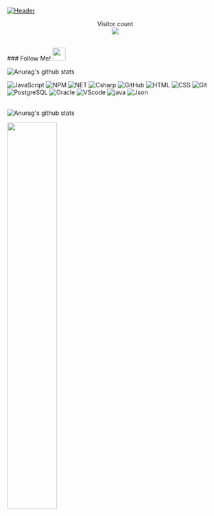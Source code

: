 
<p><a target="_blank" rel="noopener noreferrer" href="https://user-images.githubusercontent.com/63412382/126063427-00cb2639-cd03-447c-8d28-cec53c97fc89.gif"><img src="https://user-images.githubusercontent.com/63412382/126063427-00cb2639-cd03-447c-8d28-cec53c97fc89.gif" alt="Header" title="Header" style="max-width:100%;"></a></p>

<p align="center"> 
  Visitor count<br>
  <img src="https://profile-counter.glitch.me/OsamaRaed/count.svg" />
</p>
<br/>       
### Follow Me! <img src="https://raw.githubusercontent.com/iampavangandhi/iampavangandhi/master/gifs/Hi.gif" width="30px"></h2>
 <!--  add text here  -->

![Anurag's github stats](https://github-readme-stats.vercel.app/api?show_icons=true&theme=radical&username=OsamaRaed)


 ![JavaScript](https://img.shields.io/badge/-JavaScript-000?&logo=JavaScript)
 ![NPM](https://img.shields.io/badge/-npm-000?&logo=npm)
 ![NET]( https://img.shields.io/badge/-.NET-dddsss?&logo=.NET)
  ![Csharp](  https://img.shields.io/badge/-csharp-dddsss?&logo=csharp)
 ![GitHub](https://img.shields.io/badge/-GitHub-000?&logo=GitHub)
 ![HTML](https://img.shields.io/badge/-HTML5-000?&logo=HTML5)
![CSS](https://img.shields.io/badge/-CSS3-000?&logo=CSS3&logoColor=1572B6)
 ![Git](https://img.shields.io/badge/-Git-000?&logo=Git)
![PostgreSQL](https://img.shields.io/badge/-PostgreSQL-000?&logo=PostgreSQL)
![Oracle](https://img.shields.io/badge/-Oracle-000?&logo=Oracle&logoColor=F80000)
![VScode](https://img.shields.io/badge/-VSCode-000?&logo=VisualStudioCode&logoColor=007ACC)
![java](https://img.shields.io/badge/-Java-000?&logo=java&logoColor=4479A1)
![Json](https://img.shields.io/badge/-Json-000?&logo=Json)

<br/>![Anurag's github stats](https://github-readme-stats.vercel.app/api/top-langs/?username=OsamaRaed&layout=compact&theme=radical)<br/>

<img src="https://github-readme-streak-stats.herokuapp.com/?user=OsamaRaed&theme=dark" width="48%" >
